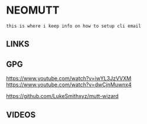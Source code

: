 # NEOMUTT

`this is where i keep info on how to setup cli email`

## LINKS

## GPG

https://www.youtube.com/watch?v=iwYL3JzVVXM
https://www.youtube.com/watch?v=dwCjnMuwnx4


https://github.com/LukeSmithxyz/mutt-wizard


## VIDEOS
